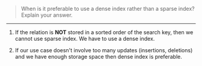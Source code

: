 > When is it preferable to use a dense index rather than a sparse index? Explain your answer. 

--------------------------------

1. If the relation is **NOT** stored in a sorted order of the search key, then we cannot 
use sparse index. We have to use a dense index. 

2. If our use case doesn't involve too many updates (insertions, deletions) and we have enough 
storage space then dense index is preferable. 